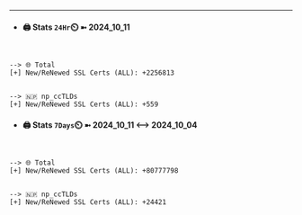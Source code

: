 

---
- #### 🖨️ **Stats** `24Hr`⏲️ ➼ 2024_10_11
```console


--> 🌐 Total
[+] New/ReNewed SSL Certs (ALL): +2256813


--> 🇳🇵 np_ccTLDs
[+] New/ReNewed SSL Certs (ALL): +559

```

- #### 🖨️ **Stats** `7Days`⏲️ ➼ 2024_10_11 <--> 2024_10_04
```console


--> 🌐 Total
[+] New/ReNewed SSL Certs (ALL): +80777798


--> 🇳🇵 np_ccTLDs
[+] New/ReNewed SSL Certs (ALL): +24421

```

